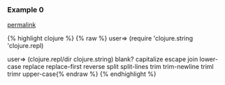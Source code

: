 ### Example 0
[permalink](#example-0)

{% highlight clojure %}
{% raw %}
user=> (require 'clojure.string 'clojure.repl)

user=> (clojure.repl/dir clojure.string)
blank?
capitalize
escape
join
lower-case
replace
replace-first
reverse
split
split-lines
trim
trim-newline
triml
trimr
upper-case{% endraw %}
{% endhighlight %}


